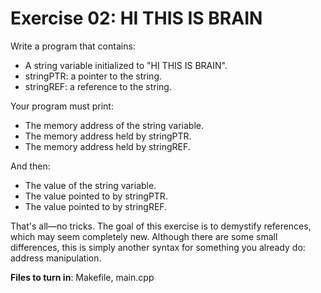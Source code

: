 # Exercise 02: HI THIS IS BRAIN

Write a program that contains:

- A string variable initialized to "HI THIS IS BRAIN".
- stringPTR: a pointer to the string.
- stringREF: a reference to the string.

Your program must print:

- The memory address of the string variable.
- The memory address held by stringPTR.
- The memory address held by stringREF.

And then:

- The value of the string variable.
- The value pointed to by stringPTR.
- The value pointed to by stringREF.

That's all—no tricks. The goal of this exercise is to demystify references, which may
seem completely new. Although there are some small differences, this is simply another
syntax for something you already do: address manipulation.

**Files to turn in**: Makefile, main.cpp